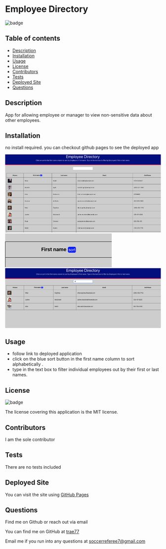 # Employee Directory

  ![badge](https://img.shields.io/badge/license-MIT-blue)

  ## Table of contents
  - [Description](#description)
  - [Installation](#installation)
  - [Usage](#usage)
  - [License](#license)
  - [Contributors](#contributors)
  - [Tests](#tests)
  - [Deployed Site](#deployed-site)
  - [Questions](#questions)

  ## Description
  App for allowing employee or manager to view non-sensitive data about other employees.

  ## Installation
  no install required. you can checkout github pages to see the deployed app 

  <img alt="employee table displaying 30 employees and their non sensitive info" src="./public/reactdir1.jpg">
  <img alt="sort button location" src="./public/reactdir2.jpg">
  <img alt="employees listed by filter method" src="./public/reactdir3.jpg"> 
  

  ## Usage
  * follow link to deployed application
  * click on the blue sort button in the first name column to sort alphabetically .
  * type in the text box to filter individual employees out by their first or last names.

  ## License
  ![badge](https://img.shields.io/badge/license-MIT-blue)

  The license covering this application is the MIT license.

  ## Contributors
  I am the sole contributor

  ## Tests
  There are no tests included

  ## Deployed Site
  You can visit the site using <a href="https://trae77.github.io/userdirectory/">GitHub Pages</a>

  ## Questions
  Find me on Github or reach out via email

  You can find me on GitHub at [trae77](https://github.com/trae77)

  Email me if you run into any questions at soccerreferee7@gmail.com
 
